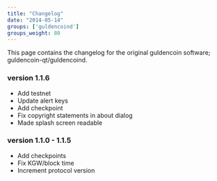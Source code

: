 ```yaml
---
title: "Changelog"
date: "2014-05-14"
groups: ['guldencoind']
groups_weight: 80
---
```


This page contains the changelog for the original guldencoin software; guldencoin-qt/guldencoind.

### version 1.1.6
 - Add testnet
 - Update alert keys
 - Add checkpoint
 - Fix copyright statements in about dialog
 - Made splash screen readable

### version 1.1.0 - 1.1.5
 - Add checkpoints
 - Fix KGW/block time
 - Increment protocol version
